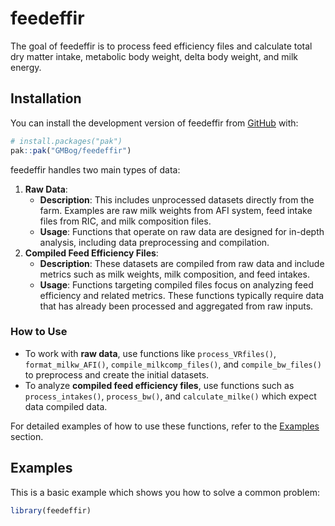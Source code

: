 
<!-- README.md is generated from README.Rmd. Please edit that file -->

# feedeffir

<!-- badges: start -->
<!-- badges: end -->

The goal of feedeffir is to process feed efficiency files and calculate
total dry matter intake, metabolic body weight, delta body weight, and
milk energy.

## Installation

You can install the development version of feedeffir from
[GitHub](https://github.com/) with:

``` r
# install.packages("pak")
pak::pak("GMBog/feedeffir")
```

feedeffir handles two main types of data:

1.  **Raw Data**:
    - **Description**: This includes unprocessed datasets directly from
      the farm. Examples are raw milk weights from AFI system, feed
      intake files from RIC, and milk composition files.
    - **Usage**: Functions that operate on raw data are designed for
      in-depth analysis, including data preprocessing and compilation.
2.  **Compiled Feed Efficiency Files**:
    - **Description**: These datasets are compiled from raw data and
      include metrics such as milk weights, milk composition, and feed
      intakes.
    - **Usage**: Functions targeting compiled files focus on analyzing
      feed efficiency and related metrics. These functions typically
      require data that has already been processed and aggregated from
      raw inputs.

### How to Use

- To work with **raw data**, use functions like `process_VRfiles()`,
  `format_milkw_AFI()`, `compile_milkcomp_files()`, and
  `compile_bw_files()` to preprocess and create the initial datasets.
- To analyze **compiled feed efficiency files**, use functions such as
  `process_intakes()`, `process_bw()`, and `calculate_milke()` which
  expect data compiled data.

For detailed examples of how to use these functions, refer to the
[Examples](#examples) section.

## Examples

This is a basic example which shows you how to solve a common problem:

``` r
library(feedeffir)
```
